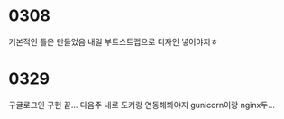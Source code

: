 # 0308
기본적인 틀은 만들었음 내일 부트스트랩으로 디자인 넣어야지ㅎ

# 0329
구글로그인 구현 끝...
다음주 내로 도커랑 연동해봐야지
gunicorn이랑 nginx두...